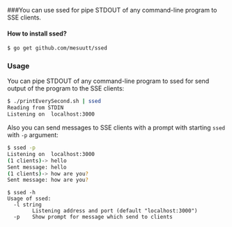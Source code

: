 ###You can use ssed for pipe STDOUT of any command-line program to SSE clients.


#### How to install ssed?

```bash
$ go get github.com/mesuutt/ssed
```

### Usage

You can pipe STDOUT of any command-line program to ssed for send output 
of the program to the SSE clients:

```bash
$ ./printEverySecond.sh | ssed
Reading from STDIN
Listening on  localhost:3000
```

Also you can send messages to SSE clients with a prompt with starting `ssed` with `-p` argument:

```bash
$ ssed -p
Listening on  localhost:3000
(1 clients)-> hello
Sent message: hello
(1 clients)-> how are you?
Sent message: how are you?
```


```
$ ssed -h
Usage of ssed:
  -l string
        Listening address and port (default "localhost:3000")
  -p    Show prompt for message which send to clients

```

